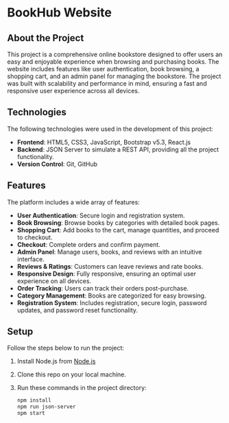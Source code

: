 # BookHub Website

## About the Project
This project is a comprehensive online bookstore designed to offer users an easy and enjoyable experience when browsing and purchasing books. The website includes features like user authentication, book browsing, a shopping cart, and an admin panel for managing the bookstore. The project was built with scalability and performance in mind, ensuring a fast and responsive user experience across all devices.

## Technologies
The following technologies were used in the development of this project:

- **Frontend**: HTML5, CSS3, JavaScript, Bootstrap v5.3, React.js
- **Backend**: JSON Server to simulate a REST API, providing all the project functionality.
- **Version Control**: Git, GitHub

## Features
The platform includes a wide array of features:

- **User Authentication**: Secure login and registration system.
- **Book Browsing**: Browse books by categories with detailed book pages.
- **Shopping Cart**: Add books to the cart, manage quantities, and proceed to checkout.
- **Checkout**: Complete orders and confirm payment.
- **Admin Panel**: Manage users, books, and reviews with an intuitive interface.
- **Reviews & Ratings**: Customers can leave reviews and rate books.
- **Responsive Design**: Fully responsive, ensuring an optimal user experience on all devices.
- **Order Tracking**: Users can track their orders post-purchase.
- **Category Management**: Books are categorized for easy browsing.
- **Registration System**: Includes registration, secure login, password updates, and password reset functionality.

## Setup
Follow the steps below to run the project:

1. Install Node.js from [Node.js](https://nodejs.org/en)
2. Clone this repo on your local machine.
3. Run these commands in the project directory:

   ```bash
   npm install
   npm run json-server
   npm start
